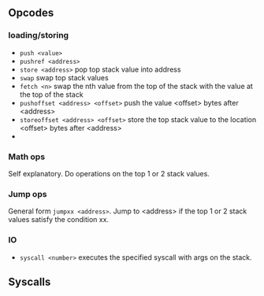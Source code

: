 ## Opcodes
### loading/storing
- `push <value>`
- `pushref <address>`
- `store <address>` pop top stack value into address
- `swap` swap top stack values
- `fetch <n>` swap the nth value from the top of the stack with the value at the top of the stack
- `pushoffset <address> <offset>` push the value \<offset\> bytes after \<address\>
- `storeoffset <address> <offset>` store the top stack value to the location \<offset\> bytes after \<address\>
- 

### Math ops
Self explanatory. Do operations on the top 1 or 2 stack values.

### Jump ops
General form `jumpxx <address>`. Jump to \<address\> if the top 1 or 2 stack values satisfy the condition xx.

### IO
- `syscall <number>` executes the specified syscall with args on the stack.

## Syscalls